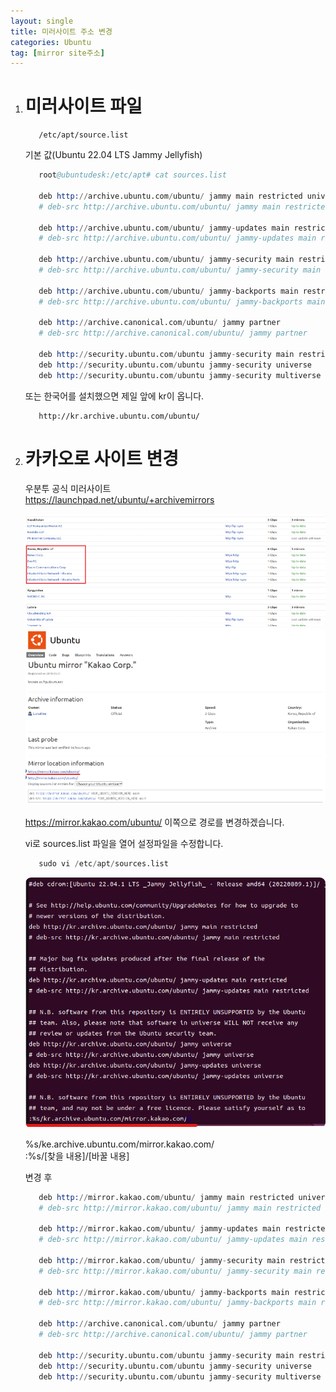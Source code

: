 ```yaml
---
layout: single
title: 미러사이트 주소 변경
categories: Ubuntu
tag: [mirror site주소]
---
```


1. # 미러사이트 파일 
   ```
      /etc/apt/source.list 
   ```   

   기본 값(Ubuntu 22.04 LTS Jammy Jellyfish)   
   ```s
      root@ubuntudesk:/etc/apt# cat sources.list

      deb http://archive.ubuntu.com/ubuntu/ jammy main restricted universe multiverse
      # deb-src http://archive.ubuntu.com/ubuntu/ jammy main restricted universe multiverse

      deb http://archive.ubuntu.com/ubuntu/ jammy-updates main restricted universe multiverse
      # deb-src http://archive.ubuntu.com/ubuntu/ jammy-updates main restricted universe multiverse

      deb http://archive.ubuntu.com/ubuntu/ jammy-security main restricted universe multiverse
      # deb-src http://archive.ubuntu.com/ubuntu/ jammy-security main restricted universe multiverse

      deb http://archive.ubuntu.com/ubuntu/ jammy-backports main restricted universe multiverse
      # deb-src http://archive.ubuntu.com/ubuntu/ jammy-backports main restricted universe multiverse

      deb http://archive.canonical.com/ubuntu/ jammy partner
      # deb-src http://archive.canonical.com/ubuntu/ jammy partner

      deb http://security.ubuntu.com/ubuntu jammy-security main restricted
      deb http://security.ubuntu.com/ubuntu jammy-security universe
      deb http://security.ubuntu.com/ubuntu jammy-security multiverse
   ```   

   또는 한국어를 설치했으면 제일 앞에 kr이 옵니다.   
   ```
      http://kr.archive.ubuntu.com/ubuntu/ 
   ```

1. # 카카오로 사이트 변경
   우분투 공식 미러사이트   
   <a href="https://launchpad.net/ubuntu/+archivemirrors">https://launchpad.net/ubuntu/+archivemirrors</a>   

   <img src="../../imgs/ubuntu/mirror_kakao_1.png" style="border:3px solid block;border-radius:9px;width:900px">   

   <img src="../../imgs/ubuntu/mirror_kakao_2.png" style="border:3px solid block;border-radius:9px;width:900px">   

   https://mirror.kakao.com/ubuntu/ 이쪽으로 경로를 변경하겠습니다.   

   vi로 sources.list 파일을 열어 설정파일을 수정합니다.   

   ```s
      sudo vi /etc/apt/sources.list
   ```   
   <img src="../../imgs/ubuntu/mirror_kakao_3.png" style="border:3px solid block;border-radius:9px;width:600px">   

   %s/ke.archive.ubuntu.com/mirror.kakao.com/   
   :%s/[찾을 내용]/[바꿀 내용]   

   변경 후   
   ```s
      deb http://mirror.kakao.com/ubuntu/ jammy main restricted universe multiverse
      # deb-src http://mirror.kakao.com/ubuntu/ jammy main restricted universe multiverse

      deb http://mirror.kakao.com/ubuntu/ jammy-updates main restricted universe multiverse
      # deb-src http://mirror.kakao.com/ubuntu/ jammy-updates main restricted universe multiverse

      deb http://mirror.kakao.com/ubuntu/ jammy-security main restricted universe multiverse
      # deb-src http://mirror.kakao.com/ubuntu/ jammy-security main restricted universe multiverse

      deb http://mirror.kakao.com/ubuntu/ jammy-backports main restricted universe multiverse
      # deb-src http://mirror.kakao.com/ubuntu/ jammy-backports main restricted universe multiverse

      deb http://archive.canonical.com/ubuntu/ jammy partner
      # deb-src http://archive.canonical.com/ubuntu/ jammy partner

      deb http://security.ubuntu.com/ubuntu jammy-security main restricted
      deb http://security.ubuntu.com/ubuntu jammy-security universe
      deb http://security.ubuntu.com/ubuntu jammy-security multiverse
   ```   





